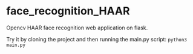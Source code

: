 # face_recognition_HAAR
Opencv HAAR face recognition web application on flask.

Try it by cloning the project and then running the main.py script: `python3 main.py`
